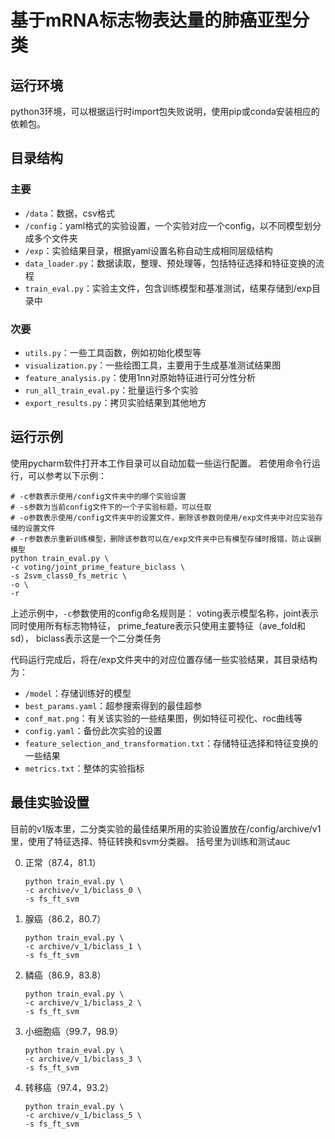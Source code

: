 # 基于mRNA标志物表达量的肺癌亚型分类

## 运行环境

python3环境，可以根据运行时import包失败说明，使用pip或conda安装相应的依赖包。

## 目录结构

### 主要

* `/data`：数据，csv格式
* `/config`：yaml格式的实验设置，一个实验对应一个config，以不同模型划分成多个文件夹
* `/exp`：实验结果目录，根据yaml设置名称自动生成相同层级结构
* `data_loader.py`：数据读取，整理、预处理等，包括特征选择和特征变换的流程
* `train_eval.py`：实验主文件，包含训练模型和基准测试，结果存储到/exp目录中

### 次要

* `utils.py`：一些工具函数，例如初始化模型等
* `visualization.py`：一些绘图工具，主要用于生成基准测试结果图
* `feature_analysis.py`：使用1nn对原始特征进行可分性分析
* `run_all_train_eval.py`：批量运行多个实验
* `export_results.py`：拷贝实验结果到其他地方

## 运行示例

使用pycharm软件打开本工作目录可以自动加载一些运行配置。 若使用命令行运行，可以参考以下示例：

```shell
# -c参数表示使用/config文件夹中的哪个实验设置
# -s参数为当前config文件下的一个子实验标题，可以任取
# -o参数表示使用/config文件夹中的设置文件，删除该参数则使用/exp文件夹中对应实验存储的设置文件
# -r参数表示重新训练模型，删除该参数可以在/exp文件夹中已有模型存储时报错，防止误删模型
python train_eval.py \
-c voting/joint_prime_feature_biclass \
-s 2svm_class0_fs_metric \
-o \
-r
```

上述示例中，`-c`参数使用的config命名规则是： voting表示模型名称，joint表示同时使用所有标志物特征， prime_feature表示只使用主要特征（ave_fold和sd）， biclass表示这是一个二分类任务

代码运行完成后，将在/exp文件夹中的对应位置存储一些实验结果，其目录结构为：

* `/model`：存储训练好的模型
* `best_params.yaml`：超参搜索得到的最佳超参
* `conf_mat.png`：有关该实验的一些结果图，例如特征可视化、roc曲线等
* `config.yaml`：备份此次实验的设置
* `feature_selection_and_transformation.txt`：存储特征选择和特征变换的一些结果
* `metrics.txt`：整体的实验指标

## 最佳实验设置

目前的v1版本里，二分类实验的最佳结果所用的实验设置放在/config/archive/v1里，使用了特征选择、特征转换和svm分类器。 括号里为训练和测试auc

0. 正常（87.4，81.1）
    ```shell
    python train_eval.py \
    -c archive/v_1/biclass_0 \
    -s fs_ft_svm
    ```
1. 腺癌（86.2，80.7）
    ```shell
    python train_eval.py \
    -c archive/v_1/biclass_1 \
    -s fs_ft_svm
    ```
2. 鳞癌（86.9，83.8）
    ```shell
    python train_eval.py \
    -c archive/v_1/biclass_2 \
    -s fs_ft_svm
    ```
3. 小细胞癌（99.7，98.9）
    ```shell
    python train_eval.py \
    -c archive/v_1/biclass_3 \
    -s fs_ft_svm
    ```
5. 转移癌（97.4，93.2）
    ```shell
    python train_eval.py \
    -c archive/v_1/biclass_5 \
    -s fs_ft_svm
    ```